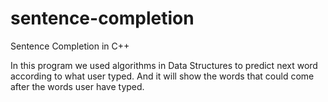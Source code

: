 # sentence-completion

Sentence Completion in C++

In this program we used algorithms in Data Structures to predict next word according to what user typed. And it will show the words that could come after the words user have typed.
